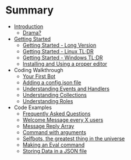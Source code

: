 # Summary

* [Introduction](README.md)
    * [Drama?](drama.md)
* [Getting Started](getting-started/README.md)
    * [Getting Started - Long Version](getting-started/the-long-version.md)
    * [Getting Started - Linux TL;DR](getting-started/linux-tldr.md)
    * [Getting Started - Windows TL;DR](getting-started/windows-tldr.md)
    * [Installing and Using a proper editor](getting-started/installing_and_using_a_proper_editor.md)
* Coding Walkthrough
    * [Your First Bot](coding-walkthroughs/your_basic_bot.md)
    * [Adding a config.json file](adding-a-configjson-file.md)
    * [Understanding Events and Handlers](coding-walkthroughs/events_and_handlers.md)
    * [Understanding Collections](coding-walkthroughs/understanding_collections.md)
    * [Understanding Roles](coding-walkthroughs/understanding_roles.md)
* Code Examples
    * [Frequently Asked Questions](frequently-asked-questions.md)
    * [Welcome Message every X users](samples/welcome_message_every_x_users.md)
    * [Message Reply Array](samples/message_reply_array.md)
    * [Command with arguments](samples/command_with_arguments.md)
    * [Selfbots, the greatest thing in the universe](samples/selfbots_are_awesome.md)
    * [Making an Eval command](samples/making-an-eval-command.md)
    * [Storing Data in a JSON file](storing-data-in-a-json-file.md)

